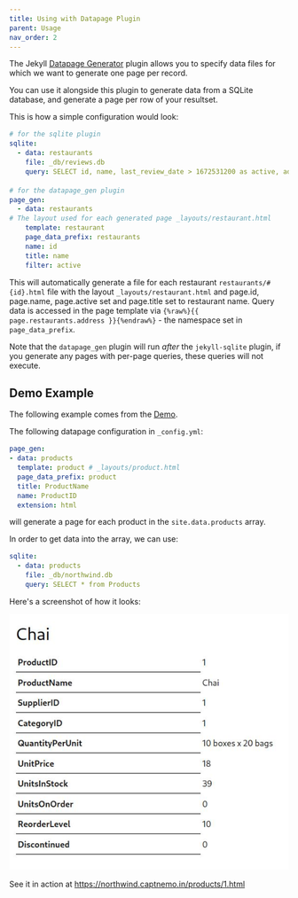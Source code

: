 ```yaml
---
title: Using with Datapage Plugin
parent: Usage
nav_order: 2
---
```


The Jekyll [Datapage Generator](https://github.com/avillafiorita/jekyll-datapage_gen)
plugin allows you to specify data files for which we want to
generate one page per record.

You can use it alongside this plugin to generate data from a SQLite database,
and generate a page per row of your resultset.

This is how a simple configuration would look:

```yaml
# for the sqlite plugin
sqlite:
  - data: restaurants
    file: _db/reviews.db
    query: SELECT id, name, last_review_date > 1672531200 as active, address FROM restaurants;

# for the datapage_gen plugin
page_gen:
  - data: restaurants
# The layout used for each generated page _layouts/restaurant.html
    template: restaurant
    page_data_prefix: restaurants
    name: id
    title: name
    filter: active
```

This will automatically generate a file for each restaurant `restaurants/#
{id}.html` file with the layout `_layouts/restaurant.html` and page.id,
page.name, page.active set and page.title set to restaurant name. Query data is
accessed in the page template via `{%raw%}{{ page.restaurants.address }}{%endraw%}` - the
namespace set in `page_data_prefix`.

Note that the `datapage_gen` plugin will run _after_ the `jekyll-sqlite` plugin, if you generate any pages with per-page queries, these queries will not execute.

## Demo Example

The following example comes from the [Demo](../demo/).

The following datapage configuration in `_config.yml`:

```yml
page_gen:
- data: products
  template: product # _layouts/product.html
  page_data_prefix: product
  title: ProductName
  name: ProductID
  extension: html
```

will generate a page for each product in the `site.data.products` array.

In order to get data into the array, we can use:

```yml
sqlite:
  - data: products
    file: _db/northwind.db
    query: SELECT * from Products
```

Here's a screenshot of how it looks:

![Product Page](../img/northwind-2.jpg)

See it in action at <https://northwind.captnemo.in/products/1.html>